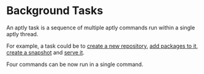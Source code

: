 # Background Tasks
<div>
An aptly task is a sequence of multiple aptly commands run within a single aptly thread.

For example, a task could be to [create a new repository](/doc/aptly/repo/create), [add packages to it](/doc/aptly/repo/add), [create a snapshot](/doc/aptly/snapshot/create) and [serve it](/doc/aptly/serve).

Four commands can be now run in a single command.
</div>
